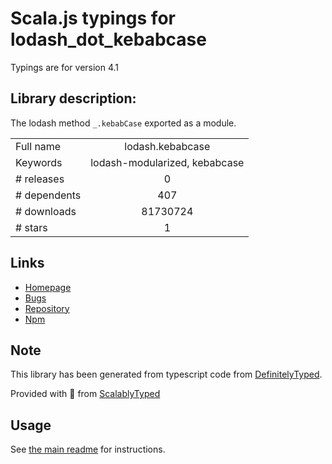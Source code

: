 
# Scala.js typings for lodash_dot_kebabcase

Typings are for version 4.1

## Library description:
The lodash method `_.kebabCase` exported as a module.

|                    |                 |
| ------------------ | :-------------: |
| Full name          | lodash.kebabcase |
| Keywords           | lodash-modularized, kebabcase |
| # releases         | 0 |
| # dependents       | 407 |
| # downloads        | 81730724 |
| # stars            | 1 |

## Links
- [Homepage](https://lodash.com/)
- [Bugs](https://github.com/lodash/lodash/issues)
- [Repository](https://github.com/lodash/lodash)
- [Npm](https://www.npmjs.com/package/lodash.kebabcase)
    


## Note
This library has been generated from typescript code from [DefinitelyTyped](https://definitelytyped.org).

Provided with :purple_heart: from [ScalablyTyped](https://github.com/oyvindberg/ScalablyTyped)

## Usage
See [the main readme](../../readme.md) for instructions.


